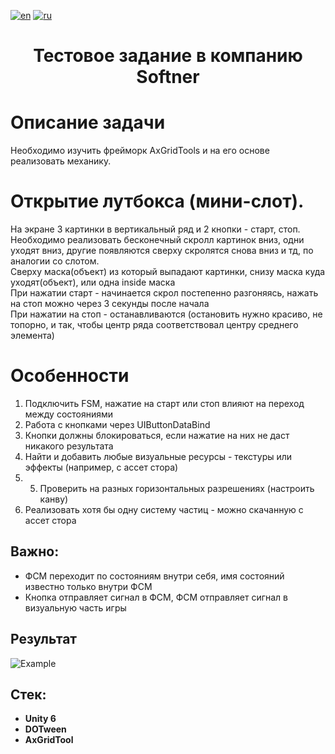[![en](https://img.shields.io/badge/lang-en-red.svg)](https://github.com/FrixQn/Test-Task-Softner/blob/main/README.md)
[![ru](https://img.shields.io/badge/lang-ru-yellow.svg)](https://github.com/FrixQn/Test-Task-Softner/blob/main/README.ru-RU.md)

<h1 align="center">Тестовое задание в компанию Softner</h1>

# Описание задачи

Необходимо изучить фрейморк AxGridTools и на его основе реализовать механику.  

# Открытие лутбокса (мини-слот).  
На экране 3 картинки в вертикальный ряд и 2 кнопки - старт, стоп.  
Необходимо реализовать бесконечный скролл картинок вниз, одни уходят вниз, другие появляются сверху скролятся снова вниз и тд, по аналогии со слотом.  
Сверху маска(объект) из который выпадают картинки, снизу маска куда уходят(объект), или одна inside маска  
При нажатии старт - начинается скрол постепенно разгоняясь, нажать на стоп можно через 3 секунды после начала  
При нажатии на стоп - останавливаются (остановить нужно красиво, не топорно, и так, чтобы центр ряда соответствовал центру среднего элемента)  

# Особенности

1.  Подключить FSM, нажатие на старт или стоп влияют на переход между состояниями
2.  Работа с кнопками через UIButtonDataBind
3.  Кнопки должны блокироваться, если нажатие на них не даст никакого результата
4.  Найти и добавить любые визуальные ресурсы - текстуры или эффекты (например, с ассет стора)
5.  5.  Проверить на разных горизонтальных разрешениях (настроить канву)
6.  Реализовать хотя бы одну систему частиц - можно скачанную с ассет стора

## **Важно:**

*   ФСМ переходит по состояниям внутри себя, имя состояний известно только внутри ФСМ
*   Кнопка отправляет сигнал в ФСМ, ФСМ отправляет сигнал в визуальную часть игры

## Результат
![Example](result.gif)

## Стек:
* **Unity 6**
* **DOTween**
* **AxGridTool**
